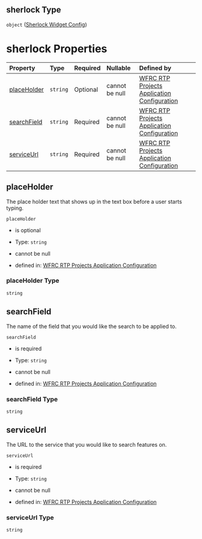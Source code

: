 ## sherlock Type

`object` ([Sherlock Widget Config](config-properties-sherlock-widget-config.md))

# sherlock Properties

| Property                    | Type     | Required | Nullable       | Defined by                                                                                                                                                                                             |
| :-------------------------- | :------- | :------- | :------------- | :----------------------------------------------------------------------------------------------------------------------------------------------------------------------------------------------------- |
| [placeHolder](#placeholder) | `string` | Optional | cannot be null | [WFRC RTP Projects Application Configuration](config-properties-sherlock-widget-config-properties-placeholder.md "https://wfrc.org/??/config.schema.json#/properties/sherlock/properties/placeHolder") |
| [searchField](#searchfield) | `string` | Required | cannot be null | [WFRC RTP Projects Application Configuration](config-properties-sherlock-widget-config-properties-searchfield.md "https://wfrc.org/??/config.schema.json#/properties/sherlock/properties/searchField") |
| [serviceUrl](#serviceurl)   | `string` | Required | cannot be null | [WFRC RTP Projects Application Configuration](config-properties-sherlock-widget-config-properties-serviceurl.md "https://wfrc.org/??/config.schema.json#/properties/sherlock/properties/serviceUrl")   |

## placeHolder

The place holder text that shows up in the text box before a user starts typing.

`placeHolder`

*   is optional

*   Type: `string`

*   cannot be null

*   defined in: [WFRC RTP Projects Application Configuration](config-properties-sherlock-widget-config-properties-placeholder.md "https://wfrc.org/??/config.schema.json#/properties/sherlock/properties/placeHolder")

### placeHolder Type

`string`

## searchField

The name of the field that you would like the search to be applied to.

`searchField`

*   is required

*   Type: `string`

*   cannot be null

*   defined in: [WFRC RTP Projects Application Configuration](config-properties-sherlock-widget-config-properties-searchfield.md "https://wfrc.org/??/config.schema.json#/properties/sherlock/properties/searchField")

### searchField Type

`string`

## serviceUrl

The URL to the service that you would like to search features on.

`serviceUrl`

*   is required

*   Type: `string`

*   cannot be null

*   defined in: [WFRC RTP Projects Application Configuration](config-properties-sherlock-widget-config-properties-serviceurl.md "https://wfrc.org/??/config.schema.json#/properties/sherlock/properties/serviceUrl")

### serviceUrl Type

`string`
